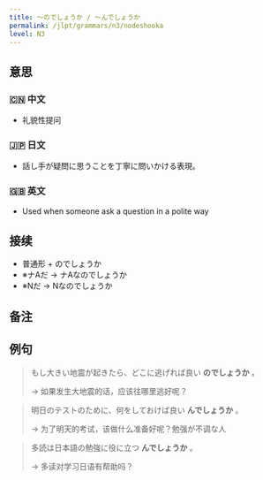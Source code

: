 ```yaml
---
title: 〜のでしょうか / 〜んでしょうか
permalink: /jlpt/grammars/n3/nodeshooka
level: N3
---
```


## 意思

### 🇨🇳 中文

- 礼貌性提问

### 🇯🇵 日文

- 話し手が疑問に思うことを丁寧に問いかける表現。

### 🇬🇧 英文

- Used when someone ask a question in a polite way

## 接续

- 普通形 + のでしょうか
- ※ナAだ → ナAなのでしょうか
- ※Nだ → Nなのでしょうか

## 备注


## 例句

> もし大きい地震が起きたら、どこに逃げれば良い **のでしょうか** 。
>
> → 如果发生大地震的话，应该往哪里逃好呢？

> 明日のテストのために、何をしておけば良い **んでしょうか** 。
>
> → 为了明天的考试，该做什么准备好呢？勉强が不调な人

> 多読は日本語の勉強に役に立つ **んでしょうか** 。
>
> → 多读对学习日语有帮助吗？

